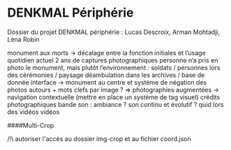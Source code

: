 DENKMAL Périphérie
======================

Dossier du projet DENKMAL périphérie : Lucas Descroix, Arman Mohtadji, Léna Robin

monument aux morts -> décalage entre la fonction initiales et l’usage quotidien actuel
2 ans de captures photographiques
personne n’a pris en photo le monument, mais plutôt l’environnement : soldats / personnes lors des cérémonies / paysage
déambulation dans les archives / base de donnée
interface -> monument au centre et système de négation des photos autours + mots clefs par image ?
=> photographies augmentées -> navigation contextuelle (mettre en place un système de tag visuel)
crédits photographiques
bande son : ambiance ? son continu et évolutif ? quid lors des vidéos
vidéos

####Multi-Crop 

/!\ autoriser l'accès au dossier img-crop et au fichier coord.json
